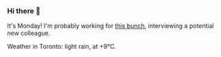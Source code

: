 ### Hi there :wave:

It's Monday! I'm probably working for [this bunch](https://github.com/kohofinancial), interviewing a potential new colleague.

Weather in Toronto: light rain, at +9°C.
